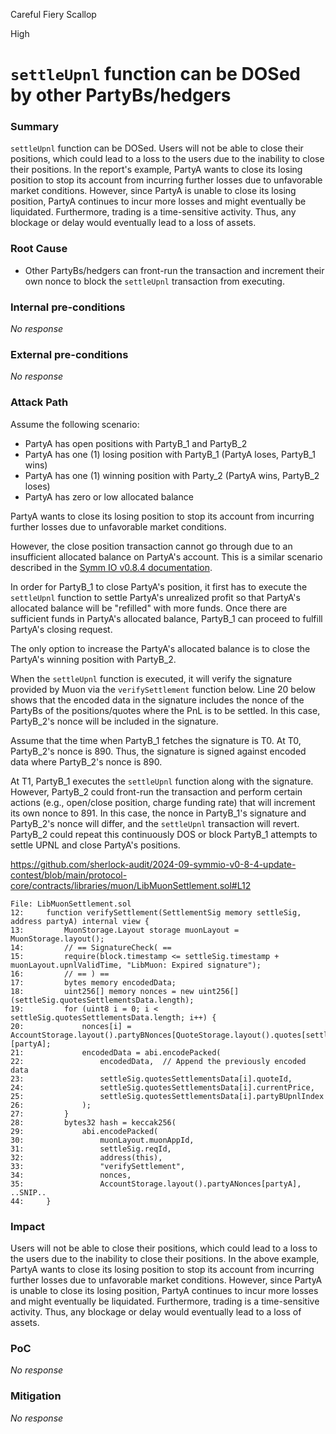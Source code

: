 Careful Fiery Scallop

High

# `settleUpnl` function can be DOSed by other PartyBs/hedgers

### Summary

`settleUpnl` function can be DOSed. Users will not be able to close their positions, which could lead to a loss to the users due to the inability to close their positions. In the report's example, PartyA wants to close its losing position to stop its account from incurring further losses due to unfavorable market conditions. However, since PartyA is unable to close its losing position, PartyA continues to incur more losses and might eventually be liquidated. Furthermore, trading is a time-sensitive activity. Thus, any blockage or delay would eventually lead to a loss of assets.

### Root Cause

- Other PartyBs/hedgers can front-run the transaction and increment their own nonce to block the `settleUpnl` transaction from executing.

### Internal pre-conditions

_No response_

### External pre-conditions

_No response_

### Attack Path


Assume the following scenario:

- PartyA has open positions with PartyB_1 and PartyB_2
- PartyA has one (1) losing position with PartyB_1 (PartyA loses, PartyB_1 wins)
- PartyA has one (1) winning position with Party_2 (PartyA wins, PartyB_2 loses)
- PartyA has zero or low allocated balance

PartyA wants to close its losing position to stop its account from incurring further losses due to unfavorable market conditions. 

However, the close position transaction cannot go through due to an insufficient allocated balance on PartyA's account. This is a similar scenario described in the [Symm IO v0.8.4 documentation](https://docs.symm.io/protocol-architecture/technical-documentation/contracts-documentation-0.8.4#background).

In order for PartyB_1 to close PartyA's position, it first has to execute the `settleUpnl` function to settle PartyA's unrealized profit so that PartyA's allocated balance will be "refilled" with more funds. Once there are sufficient funds in PartyA's allocated balance, PartyB_1 can proceed to fulfill PartyA's closing request.

The only option to increase the PartyA's allocated balance is to close the PartyA's winning position with PartyB_2.

When the `settleUpnl` function is executed, it will verify the signature provided by Muon via the `verifySettlement` function below. Line 20 below shows that the encoded data in the signature includes the nonce of the PartyBs of the positions/quotes where the PnL is to be settled. In this case, PartyB_2's nonce will be included in the signature.

Assume that the time when PartyB_1 fetches the signature is T0. At T0, PartyB_2's nonce is 890. Thus, the signature is signed against encoded data where PartyB_2's nonce is 890.

At T1, PartyB_1 executes the `settleUpnl` function along with the signature. However, PartyB_2 could front-run the transaction and perform certain actions (e.g., open/close position, charge funding rate) that will increment its own nonce to 891. In this case, the nonce in PartyB_1's signature and PartyB_2's nonce will differ, and the `settleUpnl` transaction will revert. PartyB_2 could repeat this continuously DOS or block PartyB_1 attempts to settle UPNL and close PartyA's positions.

https://github.com/sherlock-audit/2024-09-symmio-v0-8-4-update-contest/blob/main/protocol-core/contracts/libraries/muon/LibMuonSettlement.sol#L12

```solidity
File: LibMuonSettlement.sol
12: 	function verifySettlement(SettlementSig memory settleSig, address partyA) internal view {
13: 		MuonStorage.Layout storage muonLayout = MuonStorage.layout();
14: 		// == SignatureCheck( ==
15: 		require(block.timestamp <= settleSig.timestamp + muonLayout.upnlValidTime, "LibMuon: Expired signature");
16: 		// == ) ==
17: 		bytes memory encodedData;
18: 		uint256[] memory nonces = new uint256[](settleSig.quotesSettlementsData.length);
19: 		for (uint8 i = 0; i < settleSig.quotesSettlementsData.length; i++) {
20: 			nonces[i] = AccountStorage.layout().partyBNonces[QuoteStorage.layout().quotes[settleSig.quotesSettlementsData[i].quoteId].partyB][partyA];
21: 			encodedData = abi.encodePacked(
22: 				encodedData,  // Append the previously encoded data
23: 				settleSig.quotesSettlementsData[i].quoteId,
24: 				settleSig.quotesSettlementsData[i].currentPrice,
25: 				settleSig.quotesSettlementsData[i].partyBUpnlIndex
26: 			);
27: 		}
28: 		bytes32 hash = keccak256(
29: 			abi.encodePacked(
30: 				muonLayout.muonAppId,
31: 				settleSig.reqId,
32: 				address(this),
33: 				"verifySettlement",
34: 				nonces,
35: 				AccountStorage.layout().partyANonces[partyA],
..SNIP..
44: 	}
```

### Impact

Users will not be able to close their positions, which could lead to a loss to the users due to the inability to close their positions. In the above example, PartyA wants to close its losing position to stop its account from incurring further losses due to unfavorable market conditions. However, since PartyA is unable to close its losing position, PartyA continues to incur more losses and might eventually be liquidated. Furthermore, trading is a time-sensitive activity. Thus, any blockage or delay would eventually lead to a loss of assets.

### PoC

_No response_

### Mitigation

_No response_